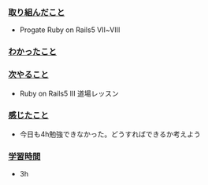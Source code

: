 ### <u>取り組んだこと</u>
- Progate Ruby on Rails5 Ⅶ~Ⅷ

### <u>わかったこと</u>


### <u>次やること</u>
- Ruby on Rails5 III 道場レッスン

### <u>感じたこと</u>
- 今日も4h勉強できなかった。どうすればできるか考えよう

### <u>学習時間</u>
- 3h